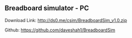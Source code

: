 ## Breadboard simulator - PC
Download Link: http://ds0.me/csim/BreadboardSim_v1.0.zip

Github: https://github.com/daveshah1/BreadboardSim
